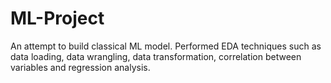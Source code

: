 # ML-Project
An attempt to build classical ML model. 
Performed EDA techniques such as data loading, data wrangling, data transformation, correlation between variables and regression analysis.
